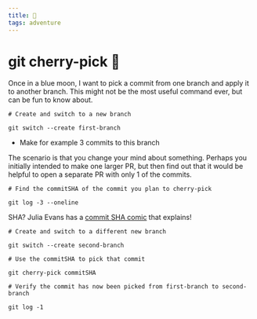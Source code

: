 ```yaml
---
title: 🍒
tags: adventure
---
```


# git cherry-pick 🍒

Once in a blue moon, I want to pick a commit from one branch and apply it to another branch. This might not be the most useful command ever, but can be fun to know about.

```
# Create and switch to a new branch

git switch --create first-branch
```

- Make for example 3 commits to this branch

The scenario is that you change your mind about something. Perhaps you initially intended to make one larger PR, but then find out that it would be helpful to open a separate PR with only 1 of the commits.

```
# Find the commitSHA of the commit you plan to cherry-pick

git log -3 --oneline
```

SHA? Julia Evans has a [commit SHA comic](https://wizardzines.com/comics/sha-same-code/) that explains!

```
# Create and switch to a different new branch

git switch --create second-branch

# Use the commitSHA to pick that commit

git cherry-pick commitSHA

# Verify the commit has now been picked from first-branch to second-branch

git log -1
```
